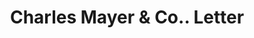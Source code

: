 ---
doi: 10.7916/D8FR17KJ
date_other: '1870'
date_other_textual: 1870-1879
form: correspondence
genre:
- Letters (correspondence)
name:
- Charles Mayer & Co.
object_in_context_url: https://biggert.cul.columbia.edu/items/view/ave_biggert_00288
subject_hierarchical_geographic:
- Indianapolis, Indiana, United States
subject_name:
- Charles Mayer & Co.
title: Charles Mayer & Co.. Letter
sort_title: Charles Mayer & Co.. Letter
call_number: ave_biggert_00288
coordinates:
- 39.791,-86.148
pid: ave_biggert_00288
identifiers: ave_biggert_00288
thumbnail: https://derivativo-1.library.columbia.edu/iiif/2/ldpd:344236/full/!256,256/0/native.jpg
permalink: "/items/ave_biggert_00288/"
layout: iiif-image-page
---